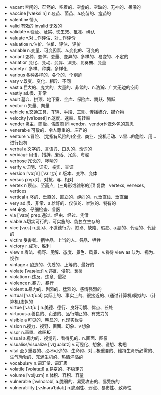 - vacant 空闲的、茫然的、空着的、空虚的、空缺的、无神的、呆滞的
- vaccine [ˈvæksiːn] n.疫苗、菌苗、a.疫苗的、痘苗的
- valentine 情人
- valid 有效的    invalid 无效的
- validate v.验证、证实、使生效、批准、确认
- valuate v.对...作评估、对...作评价
- valuation n.估价、估值、评估、评价
- variable n.变量、可变因素、a.变化的、可变的
- variant 变种、变体、变量、变异的、多样的、易变的、不定的
- variation 变化、变动、变异、演变、变奏曲、变量
- variety n.多样、种类、多样化
- various 各种各样的、各个的、个别的
- vary v.改变、变化、相异、不同
- vast a.巨大的、庞大的、大量的、非常的、n.浩瀚、广大无边的空间
- vastly ad.很、非常
- vault 墓穴、拱顶、地下室、金库、保险库、跳跃、腾跃
- vector n.矢量、向量
- vehicle n.交通工具、车辆、手段、工具、传播媒介、媒介物
- velocity [vəˈlɒsəti] n.速度、速率、周转率
- vender 卖主、商贩、供应商 同 vendor，vendor也做外包的意思
- venerable 可敬的、令人尊重的、庄严的
- venture n.冒险、(尤指有风险的)企业、商业、投机活动、v.冒...的危险、用...进行投机
- verbal a.文字的、言语的、口头的、动词的
- verbiage 用语、措辞、废话、冗余、晦涩
- verbose 冗长的、啰嗦的
- verify v.证明、证实、核实、查证
- version [ˈvɜːʃn] [ˈvɜːrʒn] n.版本、变种、变体
- versus prep.对、对抗、与...相对
- vertex n.顶点、至高点、(三角形或锥形的)顶 复数：vertexs, vertexes, vertices
- vertical a.竖的、垂直的、直立的、纵向的、n.垂直线、垂直面
- very ad.很、非常、a.恰好的、仅仅的、唯独的、特有的
- vet 审查、仔细检查、兽医
- via [ˈvaɪə] prep.通过、经由、经过、凭借
- viable a.切实可行的、可实施的、能独立生存的
- vice [vaɪs] n.恶习、不道德行为、缺点、缺陷、瑕疵、a.副的、代理的、代替的
- victim 受害者、牺牲品、上当的人、祭品、牺牲
- victory n.成功、胜利
- view n.看法、视野、见解、态度、景色、风景、v.看待 view as 认为、视为、视作
- vintage a.酿造的、优质的、上等的、最好的
- violate [ˈvaɪəleɪt] v.违反、侵犯、亵渎
- violation n.违反、违章、侵犯
- violence n.暴力、暴行
- violent a.暴力的、剧烈的、猛烈的、感情强烈的
- virtual [ˈvɜːtʃuəl] 实际上的、事实上的、很接近的、(通过计算机)模拟的、(计算机)虚拟的
- virtue [ˈvɜːtʃuː] n.美德、德行、良好习惯、优点、长处
- virtuous a.善良的、贞洁的、品行端正的、有效力的
- visible a.可见的、明显的、n.现实世界
- vision n.视力、视野、画面、幻象、v.想象
- visor n.面罩、遮阳板
- visual a.视力的、视觉的、看得见的、n.画面、图像
- visualise/visualize [ˈvɪʒuəlaɪz] v.可视化、想象、设想、构思
- vital 至关重要的、必不可少的、生命的、对…极重要的、维持生命所必需的、生气勃勃的、充满生机的、热情洋溢的
- vocabulary n.词汇量、词汇表
- volatile [ˈvɒlətaɪl] a.易变的、不稳定的
- volume [ˈvɒljuːm] n.体积、容积、容量
- vulnerable [ˈvʌlnərəbl] a.脆弱的、易受攻击的、易受伤的
- vulnerability [ˌvʌlnərə'bɪlətɪ] n.脆弱性、弱点、易伤性、致命性